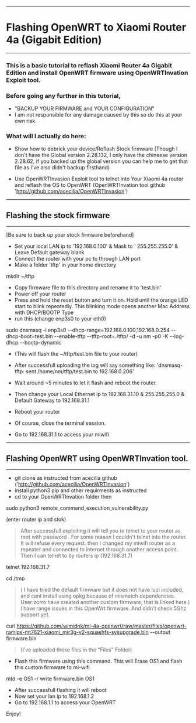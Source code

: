 ---------------------------
# Flashing OpenWRT to Xiaomi Router 4a (Gigabit Edition)
---------------------------

### This is a basic tutorial to reflash Xiaomi Router 4a Gigabit Edition and install OpenWRT firmware using OpenWRTInvation Exploit tool.

### Before going any further in this tutorial,
- "BACKUP YOUR FIRMWARE and YOUR CONFIGURATION"
- I am not responsible for any damage caused by this so do this at your own risk.

### What will I actually do here:

- Show how to debrick your device/Reflash Stock firmware (Though I don't have the Global version 2.28.132, I only have the chineese version 2.28.62, if you backed up the global version you can help me to get that file as I've also didn't backup firsthand)

- Use OpenWRTInvasion Exploit tool to telnet into Your Xiaomi 4a router and reflash the OS to OpenWRT (OpenWRTInvation tool github 'http://github.com/acecilia/OpenWRTInvasion')

---------------------------
##  Flashing the stock firmware
---------------------------
[Be sure to back up your stock firmware beforehand]

- Set your local LAN ip to '192.168.0.100' & Mask to ' 255.255.255.0' & Leave Default gateway blank
- Connect the router with your pc to through LAN port
- Make a folder 'tftp' in your home directory


mkdir ~/tftp

- Copy firmware file to this directory and rename it to 'test.bin'
- Power off your router
- Press and hold the reset button and turn it on. Hold until the orange LED start to blink repeatedly.
This blinking mode opens another Mac Address with DHCP/BOOTP Type
- run this (change enp3s0 to your eth0)

sudo dnsmasq -i enp3s0 --dhcp-range=192.168.0.100,192.168.0.254 --dhcp-boot=test.bin --enable-tftp --tftp-root=./tftp/ -d -u nm -p0 -K --log-dhcp --bootp-dynamic 

- (This will flash the ~/tftp/test.bin file to your router)
- After successfull uploading the log will say something like:
'dnsmasq-tftp: sent /home/nm/tftp/test.bin to 192.168.0.206'

- Wait around ~5 minutes to let it flash and reboot the router.
- Then change your Local Ethernet ip to 192.168.31.10 & 255.255.255.0 & Default Gateway to 192.168.31.1
- Reboot your router
- Of course, close the terminal session.
- Go to 192.168.31.1 to access your miwifi

----------------------------------------------
## Flashing OpenWRT using OpenWRTInvation tool.
----------------------------------------------

- git clone as instructed from acecilia github ('http://github.com/acecilia/OpenWRTInvasion')
- install python3 pip and other requirments as instructed
- cd to your OpenWRTInvation folder then

sudo python3 remote_command_execution_vulnerability.py

(enter router ip and stok)

> After successfull exploiting it will tell you to telnet to your router as root with password <blank>.
For some reason I couldn't telnet into the router. It will refuse every request. then I changed my miwifi router as a repeater and connected to internet through another access point. Then I can telnet to by routers ip (192.168.31.7)

telnet 192.168.31.7

cd /tmp

> ( I have tried the default firmware but it does not have luci included, and cant install using opkg because of mismatch dependencies. User:zorro have created another custom firmware, that is linked here.)
> I have range issues in this OpenWrt firmware. And didn't check 5Ghz support yet.

curl https://github.com/wimidnk/mi-4a-openwrt/raw/master/files/openwrt-ramips-mt7621-xiaomi_mir3g-v2-squashfs-sysupgrade.bin --output firmware.bin

> (I've uploaded these files in the "Files" Folder)
- Flash this firmware using this command. This will Erase OS1 and flash this custom firmware to mi-wifi

mtd -e OS1 -r write firmware.bin OS1

- After successfull flashing it will reboot
- Now set your lan ip to 192.168.1.2
- Go to 192.168.1.1 to access your OpenWRT

Enjoy!
